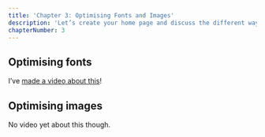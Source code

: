```yaml
---
title: 'Chapter 3: Optimising Fonts and Images'
description: 'Let’s create your home page and discuss the different ways you can style your application.'
chapterNumber: 3
---
```


## Optimising fonts

I’ve [made a video about this](https://www.youtube.com/watch?v=TKKpVlZRFLc)!

## Optimising images

No video yet about this though.
